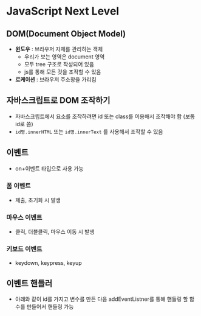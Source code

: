 # JavaScript Next Level

## DOM(Document Object Model)

- **윈도우** : 브라우저 자체를 관리하는 객체
  - 우리가 보는 영역은 document 영역
  - 모두 tree 구조로 작성되어 있음
  - js를 통해 모든 것을 조작할 수 있음
- **로케이션** : 브라우저 주소창을 가리킴

## 자바스크립트로 DOM 조작하기

- 자바스크립트에서 요소를 조작하려면 id 또는 class를 이용해서 조작해야 함 (보통 id로 씀)
- `id명.innerHTML` 또는 `id명.innerText` 를 사용해서 조작할 수 있음

## 이벤트

- on+이벤트 타입으로 사용 가능

### 폼 이벤트

- 제출, 초기화 시 발생

### 마우스 이벤트

- 클릭, 더블클릭, 마우스 이동 시 발생

### 키보드 이벤트

- keydown, keypress, keyup

## 이벤트 핸들러

- 아래와 같이 id를 가지고 변수를 만든 다음 addEventListner를 통해 핸들링 할 함수를 만들어서 핸들링 가능

